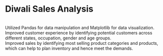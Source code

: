 # Diwali Sales Analysis
<br>
Utilized Pandas for data manipulation and Matplotlib for data visualization.
<br>
Improved customer experience by identifying potential customers across different states, occupation, gender and age groups.
<br>
Improved sales by identifying most selling product categories and products, which can help to plan inventory and hence meet the demands.

